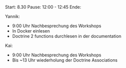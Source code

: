 Start: 8.30
Pause: 12:00 - 12:45
Ende:

Yannik:
- 9:00 Uhr Nachbesprechung des Workshops
- In Docker einlesen
- Doctrine 2 functions durchlesen in der documentation


Kai: 
- 9:00 Uhr Nachbesprechung des Workshops
- Bis ~13 Uhr wiederholung der Doctrine Associations
